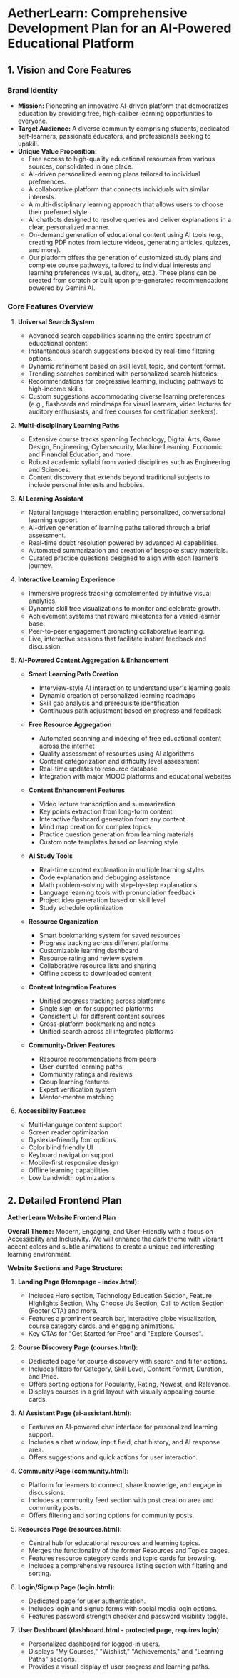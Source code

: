 # AetherLearn: Comprehensive Development Plan for an AI-Powered Educational Platform

## 1. Vision and Core Features

### Brand Identity
- **Mission:** Pioneering an innovative AI-driven platform that democratizes education by providing free, high-caliber learning opportunities to everyone.
- **Target Audience:** A diverse community comprising students, dedicated self-learners, passionate educators, and professionals seeking to upskill.
- **Unique Value Proposition:** 
  - Free access to high-quality educational resources from various sources, consolidated in one place.
  - AI-driven personalized learning plans tailored to individual preferences.
  - A collaborative platform that connects individuals with similar interests.
  - A multi-disciplinary learning approach that allows users to choose their preferred style.
  - AI chatbots designed to resolve queries and deliver explanations in a clear, personalized manner.
  - On-demand generation of educational content using AI tools (e.g., creating PDF notes from lecture videos, generating articles, quizzes, and more).
   - Our platform offers the generation of customized study plans and complete course pathways, tailored to individual interests and learning preferences (visual, auditory, etc.). These plans can be created from scratch or built upon pre-generated recommendations powered by Gemini AI.

### Core Features Overview
1. **Universal Search System**
   - Advanced search capabilities scanning the entire spectrum of educational content.
   - Instantaneous search suggestions backed by real-time filtering options.
   - Dynamic refinement based on skill level, topic, and content format.
   - Trending searches combined with personalized search histories.
   - Recommendations for progressive learning, including pathways to high-income skills.
   - Custom suggestions accommodating diverse learning preferences (e.g., flashcards and mindmaps for visual learners, video lectures for auditory enthusiasts, and free courses for certification seekers).

2. **Multi-disciplinary Learning Paths**
   - Extensive course tracks spanning Technology, Digital Arts, Game Design, Engineering, Cybersecurity, Machine Learning, Economic and Financial Education, and more.
   - Robust academic syllabi from varied disciplines such as Engineering and Sciences.
   - Content discovery that extends beyond traditional subjects to include personal interests and hobbies.

3. **AI Learning Assistant**
   - Natural language interaction enabling personalized, conversational learning support.
   - AI-driven generation of learning paths tailored through a brief assessment.
   - Real-time doubt resolution powered by advanced AI capabilities.
   - Automated summarization and creation of bespoke study materials.
   - Curated practice questions designed to align with each learner’s journey.

4. **Interactive Learning Experience**
    - Immersive progress tracking complemented by intuitive visual analytics.
    - Dynamic skill tree visualizations to monitor and celebrate growth.
    - Achievement systems that reward milestones for a varied learner base.
    - Peer-to-peer engagement promoting collaborative learning.
    - Live, interactive sessions that facilitate instant feedback and discussion.

5. **AI-Powered Content Aggregation & Enhancement**
    - **Smart Learning Path Creation**
        - Interview-style AI interaction to understand user's learning goals
        - Dynamic creation of personalized learning roadmaps
        - Skill gap analysis and prerequisite identification
        - Continuous path adjustment based on progress and feedback

    - **Free Resource Aggregation**
        - Automated scanning and indexing of free educational content across the internet
        - Quality assessment of resources using AI algorithms
        - Content categorization and difficulty level assessment
        - Real-time updates to resource database
        - Integration with major MOOC platforms and educational websites

    - **Content Enhancement Features**
        - Video lecture transcription and summarization
        - Key points extraction from long-form content
        - Interactive flashcard generation from any content
        - Mind map creation for complex topics
        - Practice question generation from learning materials
        - Custom note templates based on learning style

    - **AI Study Tools**
        - Real-time content explanation in multiple learning styles
        - Code explanation and debugging assistance
        - Math problem-solving with step-by-step explanations
        - Language learning tools with pronunciation feedback
        - Project idea generation based on skill level
        - Study schedule optimization

    - **Resource Organization**
        - Smart bookmarking system for saved resources
        - Progress tracking across different platforms
        - Customizable learning dashboard
        - Resource rating and review system
        - Collaborative resource lists and sharing
        - Offline access to downloaded content

    - **Content Integration Features**
        - Unified progress tracking across platforms
        - Single sign-on for supported platforms
        - Consistent UI for different content sources
        - Cross-platform bookmarking and notes
        - Unified search across all integrated platforms

    - **Community-Driven Features**
        - Resource recommendations from peers
        - User-curated learning paths
        - Community ratings and reviews
        - Group learning features
        - Expert verification system
        - Mentor-mentee matching

6. **Accessibility Features**
    - Multi-language content support
    - Screen reader optimization
    - Dyslexia-friendly font options
    - Color blind friendly UI
    - Keyboard navigation support
    - Mobile-first responsive design
    - Offline learning capabilities
    - Low bandwidth optimizations

## 2. Detailed Frontend Plan

**AetherLearn Website Frontend Plan**

**Overall Theme:** Modern, Engaging, and User-Friendly with a focus on Accessibility and Inclusivity. We will enhance the dark theme with vibrant accent colors and subtle animations to create a unique and interesting learning environment.

**Website Sections and Page Structure:**

1.  **Landing Page (Homepage - index.html):**
    -   Includes Hero section, Technology Education Section, Feature Highlights Section, Why Choose Us Section, Call to Action Section (Footer CTA) and more.
    -   Features a prominent search bar, interactive globe visualization, course category cards, and engaging animations.
    -   Key CTAs for "Get Started for Free" and "Explore Courses".

2.  **Course Discovery Page (courses.html):**
    -   Dedicated page for course discovery with search and filter options.
    -   Includes filters for Category, Skill Level, Content Format, Duration, and Price.
    -   Offers sorting options for Popularity, Rating, Newest, and Relevance.
    -   Displays courses in a grid layout with visually appealing course cards.

3.  **AI Assistant Page (ai-assistant.html):**
    -   Features an AI-powered chat interface for personalized learning support.
    -   Includes a chat window, input field, chat history, and AI response area.
    -   Offers suggestions and quick actions for user interaction.

4.  **Community Page (community.html):**
    -   Platform for learners to connect, share knowledge, and engage in discussions.
    -   Includes a community feed section with post creation area and community posts.
    -   Offers filtering and sorting options for community posts.

5.  **Resources Page (resources.html):**
    -   Central hub for educational resources and learning topics.
    -   Merges the functionality of the former Resources and Topics pages.
    -   Features resource category cards and topic cards for browsing.
    -   Includes a comprehensive resource listing section with filtering and sorting.

6.  **Login/Signup Page (login.html):**
    -   Dedicated page for user authentication.
    -   Includes login and signup forms with social media login options.
    -   Features password strength checker and password visibility toggle.

7.  **User Dashboard (dashboard.html - protected page, requires login):**
    -   Personalized dashboard for logged-in users.
    -   Displays "My Courses," "Wishlist," "Achievements," and "Learning Paths" sections.
    -   Provides a visual display of user progress and learning paths.

